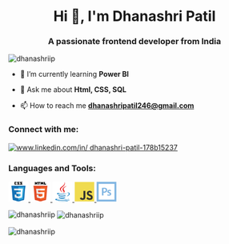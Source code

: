 <h1 align="center">Hi 👋, I'm Dhanashri Patil</h1>
<h3 align="center">A passionate frontend developer from India</h3>

<p align="left"> <img src="https://komarev.com/ghpvc/?username=dhanashriip&label=Profile%20views&color=0e75b6&style=flat" alt="dhanashriip" /> </p>

- 🌱 I’m currently learning **Power BI**

- 💬 Ask me about **Html, CSS, SQL**

- 📫 How to reach me **dhanashripatil246@gmail.com**

<h3 align="left">Connect with me:</h3>
<p align="left">
<a href="www.linkedin.com/in/dhanashri-patil-178b15237" target="blank"><img align="center" src="https://raw.githubusercontent.com/rahuldkjain/github-profile-readme-generator/master/src/images/icons/Social/linked-in-alt.svg" alt="www.linkedin.com/in/ dhanashri-patil-178b15237" height="30" width="40" /></a>
</p>

<h3 align="left">Languages and Tools:</h3>
<p align="left"> <a href="https://www.w3schools.com/css/" target="_blank" rel="noreferrer"> <img src="https://raw.githubusercontent.com/devicons/devicon/master/icons/css3/css3-original-wordmark.svg" alt="css3" width="40" height="40"/> </a> <a href="https://www.w3.org/html/" target="_blank" rel="noreferrer"> <img src="https://raw.githubusercontent.com/devicons/devicon/master/icons/html5/html5-original-wordmark.svg" alt="html5" width="40" height="40"/> </a> <a href="https://www.java.com" target="_blank" rel="noreferrer"> <img src="https://raw.githubusercontent.com/devicons/devicon/master/icons/java/java-original.svg" alt="java" width="40" height="40"/> </a> <a href="https://developer.mozilla.org/en-US/docs/Web/JavaScript" target="_blank" rel="noreferrer"> <img src="https://raw.githubusercontent.com/devicons/devicon/master/icons/javascript/javascript-original.svg" alt="javascript" width="40" height="40"/> </a> <a href="https://www.photoshop.com/en" target="_blank" rel="noreferrer"> <img src="https://raw.githubusercontent.com/devicons/devicon/master/icons/photoshop/photoshop-line.svg" alt="photoshop" width="40" height="40"/> </a> </p>

<p><img align="left" src="https://github-readme-stats.vercel.app/api/top-langs?username=dhanashriip&show_icons=true&locale=en&layout=compact" alt="dhanashriip" /></p>

<p>&nbsp;<img align="center" src="https://github-readme-stats.vercel.app/api?username=dhanashriip&show_icons=true&locale=en" alt="dhanashriip" /></p>

<p><img align="center" src="https://github-readme-streak-stats.herokuapp.com/?user=dhanashriip&" alt="dhanashriip" /></p>

